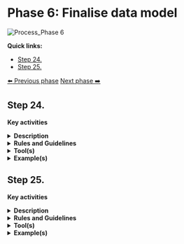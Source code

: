 # Phase 6: Finalise data model
![Process_Phase 6]()

**Quick links:**
- [Step 24. ]()
- [Step 25. ]()

[:arrow_left: Previous phase](https://github.com/cbahim/SDG-sandbox/blob/master/process_and_method/methodology/phase5.md)
[Next phase :arrow_right:](https://github.com/cbahim/SDG-sandbox/blob/master/process_and_method/methodology/phase7.md)

## Step 24. 

**Key activities**
> 

<details>
  <summary><b>Description</b></summary>
</details>

<details>
  <summary><b>Rules and Guidelines</b></summary>
</details>

<details>
  <summary><b>Tool(s)</b></summary>
  <i>There are no specific tools for this step.</i>
</details>

<details>
  <summary><b>Example(s)</b></summary>

```
  TBD
  ```
</details>

## Step 25. 

**Key activities**
> 

<details>
  <summary><b>Description</b></summary>
</details>

<details>
  <summary><b>Rules and Guidelines</b></summary>
</details>

<details>
  <summary><b>Tool(s)</b></summary>
  <i>There are no specific tools for this step.</i>
</details>

<details>
  <summary><b>Example(s)</b></summary>

```
  TBD
  ```
</details>
